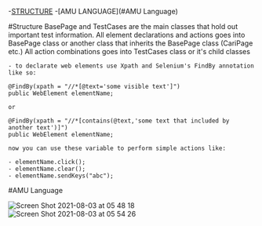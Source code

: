 
-[STRUCTURE](#Structure)
-[AMU LANGUAGE](#AMU Language)

#Structure
    BasePage and TestCases are the main classes that hold out important test information.
    All element declarations and actions goes into BasePage class or another class that inherits the BasePage class (CariPage etc.)
    All action combinations goes into TestCases class or it's child classes

    - to declarate web elements use Xpath and Selenium's FindBy annotation like so:

    @FindBy(xpath = "//*[@text='some visible text']")
    public WebElement elementName;

    or

    @FindBy(xpath = "//*[contains(@text,'some text that included by another text')]")
    public WebElement elementName;

    now you can use these variable to perform simple actions like:

    - elementName.click();
    - elementName.clear();
    - elementName.sendKeys("abc");


#AMU Language






![Screen Shot 2021-08-03 at 05 48 18](https://user-images.githubusercontent.com/71753904/128037175-676230fe-e5c1-4a19-b421-6934d86fb90b.png)
![Screen Shot 2021-08-03 at 05 54 26](https://user-images.githubusercontent.com/71753904/128037505-c1e1320c-f0be-4722-a779-3216043b223d.png)

